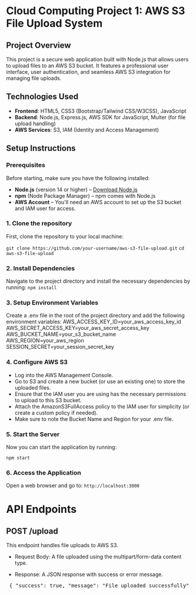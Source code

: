 # Cloud Computing Project 1: AWS S3 File Upload System

## Project Overview
This project is a secure web application built with Node.js that allows users to upload files to an AWS S3 bucket. It features a professional user interface, user authentication, and seamless AWS S3 integration for managing file uploads.

## Technologies Used
- **Frontend**: HTML5, CSS3 (Bootstrap/Tailwind CSS/W3CSS), JavaScript
- **Backend**: Node.js, Express.js, AWS SDK for JavaScript, Multer (for file upload handling)
- **AWS Services**: S3, IAM (Identity and Access Management)

## Setup Instructions

### Prerequisites
Before starting, make sure you have the following installed:
- **Node.js** (version 14 or higher) – [Download Node.js](https://nodejs.org/)
- **npm** (Node Package Manager) – npm comes with Node.js
- **AWS Account** – You'll need an AWS account to set up the S3 bucket and IAM user for access.

### 1. Clone the repository
First, clone the repository to your local machine:

`git clone https://github.com/your-username/aws-s3-file-upload.git`
`cd aws-s3-file-upload`


### 2. Install Dependencies
Navigate to the project directory and install the necessary dependencies by running:
`npm install`

### 3. Setup Environment Variables
Create a .env file in the root of the project directory and add the following environment variables:
AWS_ACCESS_KEY_ID=your_aws_access_key_id
AWS_SECRET_ACCESS_KEY=your_aws_secret_access_key
AWS_BUCKET_NAME=your_s3_bucket_name
AWS_REGION=your_aws_region
SESSION_SECRET=your_session_secret_key 

### 4. Configure AWS S3
- Log into the AWS Management Console.
- Go to S3 and create a new bucket (or use an existing one) to store the uploaded files.
- Ensure that the IAM user you are using has the necessary permissions to upload to this S3 bucket.
- Attach the AmazonS3FullAccess policy to the IAM user for simplicity (or create a custom policy if needed).
- Make sure to note the Bucket Name and Region for your .env file.

### 5. Start the Server
Now you can start the application by running:

`npm start`

### 6. Access the Application
Open a web browser and go to:
`http://localhost:3000`


# API Endpoints
## POST /upload
This endpoint handles file uploads to AWS S3.

- Request Body: A file uploaded using the multipart/form-data content type.

- Response: A JSON response with success or error message.

<pre> { "success": true, "message": "File uploaded successfully" } </pre>

